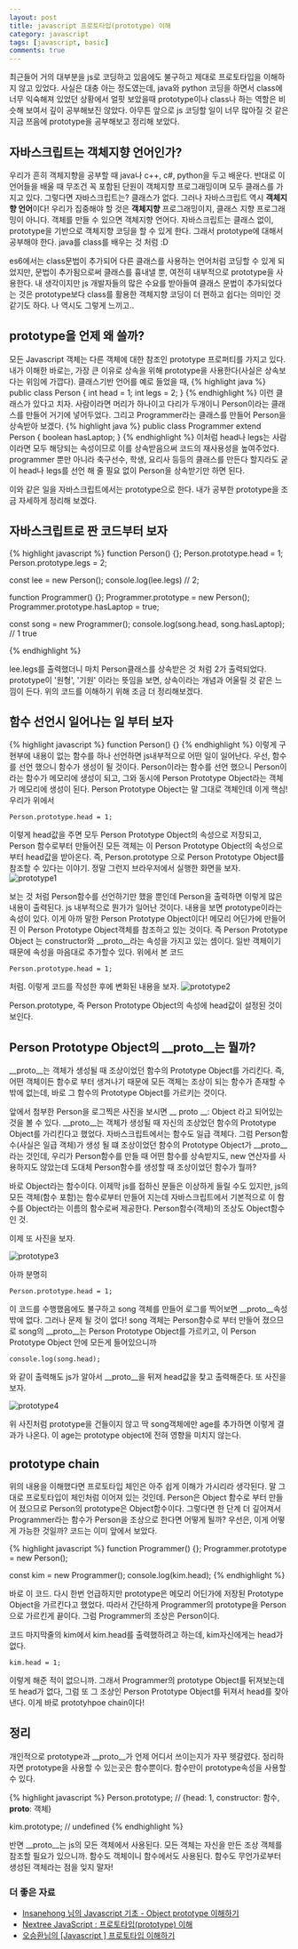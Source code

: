 ```yaml
---
layout: post
title: javascript 프로토타입(prototype) 이해
category: javascript
tags: [javascript, basic]
comments: true
---
```


최근들어 거의 대부분을 js로 코딩하고 있음에도 불구하고 제대로 프로토타입을 이해하지 않고 있었다. 사실은 대충 아는 정도였는데, java와 python 코딩을 하면서 class에 너무 익숙해져 있었던 상황에서 얼핏 보았을때 prototype이나 class나 하는 역할은 비슷해 보여서 깊이 공부해보진 않았다. 아무튼 앞으로 js 코딩할 일이 너무 많아질 것 같은 지금 쯔음에 prototype을 공부해보고 정리해 보았다.

## 자바스크립트는 객체지향 언어인가?
우리가 흔히 객체지향을 공부할 때 java나 c++, c#, python을 두고 배운다. 반대로 이 언어들을 배울 때 무조건 꼭 포함된 단원이 객체지향 프로그래밍이며 모두 클래스를 가지고 있다. 그렇다면 자바스크립트는? 클래스가 없다. 그러나 자바스크립트 역시 **객체지향 언어**이다! 우리가 집중해야 할 것은 **객체지향** 프로그래밍이지, 클래스 지향 프로그래밍이 아니다. 객체를 만들 수 있으면 객체지향 언어다. 자바스크립트는 클래스 없이, prototype을 기반으로 객체지향 코딩을 할 수 있게 한다. 그래서 prototype에 대해서 공부해야 한다. java를 class를 배우는 것 처럼 :D

es6에서는 class문법이 추가되어 다른 클래스를 사용하는 언어처럼 코딩할 수 있게 되었지만, 문법이 추가됨으로써 클래스를 흉내낼 뿐, 여전히 내부적으로 prototype을 사용한다. 내 생각이지만 js 개발자들의 많은 수요를 받아들여 클래스 문법이 추가되었다는 것은 prototype보다 class를 활용한 객체지향 코딩이 더 편하고 쉽다는 의미인 것 같기도 하다. 나 역시도 그렇게 느끼고..

## prototype을 언제 왜 쓸까?
모든 Javascript 객체는 다른 객체에 대한 참조인 prototype 프로퍼티를 가지고 있다. 내가 이해한 바로는, 가장 큰 이유로 상속을 위해 prototype을 사용한다(사실은 상속보다는 위임에 가깝다). 
클래스기반 언어를 예로 들었을 때,
{% highlight java %}
  public class Person {
    int head = 1;
    int legs = 2;
  }
{% endhighlight %}
이런 클래스가 있다고 치자. 사람이라면 머리가 하나이고 다리가 두개이니 Person이라는 클래스를 만들어 거기에 넣어두었다. 그리고 Programmer라는 클래스를 만들어 Person을 상속받아 보겠다.
{% highlight java %}
  public class Programmer extend Person {
    boolean hasLaptop;
  }
{% endhighlight %}
이처럼 head나 legs는 사람이라면 모두 해당되는 속성이므로 이를 상속받음으써 코드의 재사용성을 높여주었다. programmer 뿐만 아니라 축구선수, 학생, 요리사 등등의 클래스를 만든다 할지라도 굳이 head나 legs를 선언 해 줄 필요 없이 Person을 상속받기만 하면 된다.

이와 같은 일을 자바스크립트에서는 prototype으로 한다. 내가 공부한 prototype을 조금 자세하게 정리해 보겠다.


## 자바스크립트로 짠 코드부터 보자
{% highlight javascript %}
function Person() {};
Person.prototype.head = 1;
Person.prototype.legs = 2;

const lee = new Person();
console.log(lee.legs)  // 2;

function Programmer() {};
Programmer.prototype = new Person();
Programmer.prototype.hasLaptop = true;

const song = new Programmer();
console.log(song.head, song.hasLaptop); // 1 true

{% endhighlight %}

lee.legs를 출력했더니 마치 Person클래스를 상속받은 것 처럼 2가 출력되었다. prototype이 '원형', '기원' 이라는 뜻임을 보면, 상속이라는 개념과 어울릴 것 같은 느낌이 든다. 위의 코드를 이해하기 위해 조금 더 정리해보겠다.

## 함수 선언시 일어나는 일 부터 보자
{% highlight javascript %}
function Person() {}
{% endhighlight %}
이렇게 구현부에 내용이 없는 함수를 하나 선언하면 js내부적으로 어떤 일이 일어난다. 우선, 함수를 선언 했으니 함수가 생성이 될 것이다. Person이라는 함수를 선언 했으니 Person이라는 함수가 메모리에 생성이 되고, 그와 동시에 Person Prototype Object라는 객체가 메모리에 생성이 된다. Person Prototype Object는 말 그대로 객체인데 이게 핵심! 우리가 위에서 
```
Person.prototype.head = 1;
```
이렇게 head값을 주면 모두 Person Prototype Object의 속성으로 저장되고, Person 함수로부터 만들어진 모든 객체는 이 Person Prototype Object의 속성으로부터 head값을 받아온다. 즉, Person.prototype 으로 Person Prototype Object를 참조할 수 있다는 이야기. 정말 그런지 브라우저에서 실행한 화면을 보자.
![prototype1](/public/img/prototype/one.JPG)

보는 것 처럼 Person함수를 선언하기만 했을 뿐인데 Person을 출력하면 이렇게 많은 내용이 출력된다. js 내부적으로 뭔가가 일어난 것이다. 내용을 보면 prototype이라는 속성이 있다. 이게 아까 말한 Person Prototype Object이다! 메모리 어딘가에 만들어진 이 Person Prototype Object객체를 참조하고 있는 것이다. 즉 Person Prototype Object 는 constructor와 __proto__라는 속성을 가지고 있는 셈이다. 일반 객체이기 때문에 속성을 마음대로 추가할수 있다. 위에서 본 코드
```
Person.prototype.head = 1;
```
처럼. 이렇게 코드를 작성한 후에 변화된 내용을 보자.
![prototype2](/public/img/prototype/two.JPG)

Person.prototype, 즉 Person Prototype Object의 속성에 head값이 설정된 것이 보인다.

## Person Prototype Object의 __proto__는 뭘까?
__proto__는 객체가 생성될 때 조상이었던 함수의 Prototype Object를 가리킨다. 즉, 어떤 객체이든 함수로 부터 생겨나기 때문에 모든 객체는 조상이 되는 함수가 존재할 수 밖에 없는데, 바로 그 함수의 Prototype Object를 가르키는 것이다.

앞에서 첨부한 Person을 로그찍은 사진을 보시면 __ proto __: Object 라고 되어있는 것을 볼 수 있다. __proto__는 객체가 생성될 때 자신의 조상었던 함수의 Prototype Object를 가리킨다고 했었다. 자바스크립트에서는 함수도 일급 객체다. 그럼 Person함수(사실은 일급 객체)가 생성 될 떄 조상이었던 함수의 Prototype Object가 __proto__라는 것인데, 우리가 Person함수를 만들 때 어떤 함수를 상속받지도, new 연산자를 사용하지도 않았는데 도대체 Person함수를 생성할 때 조상이었던 함수가 뭘까? 

바로 Object라는 함수이다. 이제막 js를 접하신 분들은 이상하게 들릴 수도 있지만, js의 모든 객체(함수 포함)는 함수로부터 만들어 지는데 자바스크립트에서 기본적으로 이 함수를 Object라는 이름의 함수로써 제공한다. Person함수(객체)의 조상도 Object함수인 것. 

이제 또 사진을 보자.

![prototype3](/public/img/prototype/threeJPG.JPG)

아까 분명히 
```
Person.prototype.head = 1;
```
이 코드를 수행했음에도 불구하고 song 객체를 만들어 로그를 찍어보면 __proto__속성 밖에 없다. 그러나 문제 될 것이 없다! song 객체는 Person함수로 부터 만들어 졌으므로 song의 __proto__는 Person Prototype Object를 가르키고, 이 Person Prototype Object 안에 모든게 들어있으니까 
```
console.log(song.head);
```
와 같이 출력해도 js가 알아서 __proto__을 뒤져 head값을 찾고 출력해준다. 또 사진을 보자.

![prototype4](/public/img/prototype/four.JPG)

위 사진처럼 prototype을 건들이지 않고 딱 song객체에만 age를 추가하면 이렇게 결과가 나온다. 이 age는 prototype object에 전혀 영향을 미치지 않는다.

## prototype chain
위의 내용을 이해했다면 프로토타입 체인은 아주 쉽게 이해가 가시리라 생각된다. 말 그대로 프로토타입이 체인처럼 이어져 있는 것인데. Person은 Object 함수로 부터 만들어 졌으므로 Person의 prototype은 Object함수이다. 그렇다면 한 단계 더 깊어져서 Programmer라는 함수가 Person을 조상으로 한다면 어떻게 될까? 우선은, 이게 어떻게 가능한 것일까? 코드는 이미 앞에서 보았다.

{% highlight javascript %}
function Programmer() {};
Programmer.prototype = new Person();

const kim = new Programmer();
console.log(kim.head);
{% endhighlight %}

바로 이 코드. 다시 한번 언급하지만 prototype은 메모리 어딘가에 저장된 Prototype Object을 가르킨다고 했었다. 따라서 간단하게 Programmer의 prototype을 Person으로 가르킨게 끝이다. 그럼 Programmer의 조상은 Person이다.

코드 마지막줄의 kim에서 kim.head를 출력했하려고 하는데, kim자신에게는 head가 없다. 
``` 
kim.head = 1;
```
이렇게 해준 적이 없으니까. 그래서 Programmer의 prototype Object를 뒤져보는데 또 head가 없다, 그럼 또 그 조상인 Person Prototype Object를 뒤져서 head를 찾아낸다. 이게 바로 prototyhpoe chain이다! 



## 정리
개인적으로 prototype과 __proto__가 언제 어디서 쓰이는지가 자꾸 헷갈렸다.
정리하자면 prototype을 사용할 수 있는곳은 함수뿐이다. 함수만이 prototype속성을 사용할 수 있다.

{% highlight javascript %}
Person.prototype; // {head: 1, constructor: 함수, __proto__: 객체}

kim.prototype;  // undefined
{% endhighlight %}

반면 __proto__는 js의 모든 객체에서 사용된다. 모든 객체는 자신을 만든 조상 객체를 참조할 필요가 있으니까. 함수도 객체이니 함수에서도 사용된다. 함수도 무언가로부터 생성된 객체라는 점을 잊지 말자!



### 더 좋은 자료
- [
Insanehong 님의 Javascript 기초 - Object prototype 이해하기](http://insanehong.kr/post/javascript-prototype/)
- [Nextree JavaScript : 프로토타입(prototype) 이해](http://www.nextree.co.kr/p7323/)
- [오승환님의 [Javascript ] 프로토타입 이해하기](https://medium.com/@bluesh55/javascript-prototype-%EC%9D%B4%ED%95%B4%ED%95%98%EA%B8%B0-f8e67c286b67)